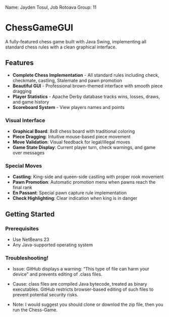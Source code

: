 Name: Jayden Tosul, Job Rotoava 
Group: 11

# ChessGameGUI

A fully-featured chess game built with Java Swing, implementing all standard chess rules with a clean graphical interface. 

## Features
- **Complete Chess Implementation** - All standard rules including check, checkmate, castling, Stalemate and pawn promotion
- **Beautiful GUI** - Professional brown-themed interface with smooth piece dragging
- **Player Statistics** - Apache Derby database tracks wins, losses, draws, and game history
- **Scoreboard System** - View players names and points



### Visual Interface
- **Graphical Board**: 8x8 chess board with traditional coloring
- **Piece Dragging**: Intuitive mouse-based piece movement
- **Move Validation**: Visual feedback for legal/illegal moves
- **Game State Display**: Current player turn, check warnings, and game over messages

### Special Moves
- **Castling**: King-side and queen-side castling with proper rook movement
- **Pawn Promotion**: Automatic promotion menu when pawns reach the final rank
- **En Passant**: Special pawn capture rule implementation
- **Check Highlighting**: Clear indication when king is in danger

## Getting Started

### Prerequisites
- Use NetBeans 23
- Any Java-supported operating system

### Troubleshooting!
- Issue: GitHub displays a warning: “This type of file can harm your device”   and prevents editing of .class files.

- Cause: class files are compiled Java bytecode, treated as binary             executables. GitHub restricts browser-based editing of such files to         prevent  potential security risks.
- Note: I would suggest you should clone or downlod the zip file, then you     run the Chess-Game.








